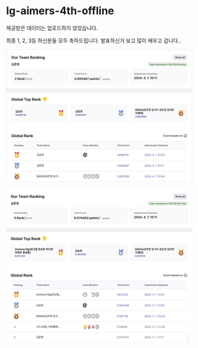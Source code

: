# lg-aimers-4th-offline

제공받은 데이터는 업로드하지 않았습니다.

최종 1, 2, 3등 하신분들 모두 축하드립니다. 발표하신거 보고 많이 배우고 갑니다..

![public](public.png)

![final](final.png)
